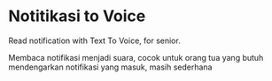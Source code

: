 # Notitikasi to Voice

Read notification with Text To Voice, for senior. 

Membaca notifikasi menjadi suara, cocok untuk orang tua yang butuh mendengarkan notifikasi yang masuk, masih sederhana